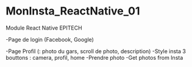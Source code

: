 # MonInsta_ReactNative_01
Module React Native EPITECH

-Page de login (Facebook, Google)

-Page Profil (: photo du gars,  scroll de photo, description)
-Style insta 3 bouttons : camera, profil, home
-Prendre photo
-Get photos from Insta
